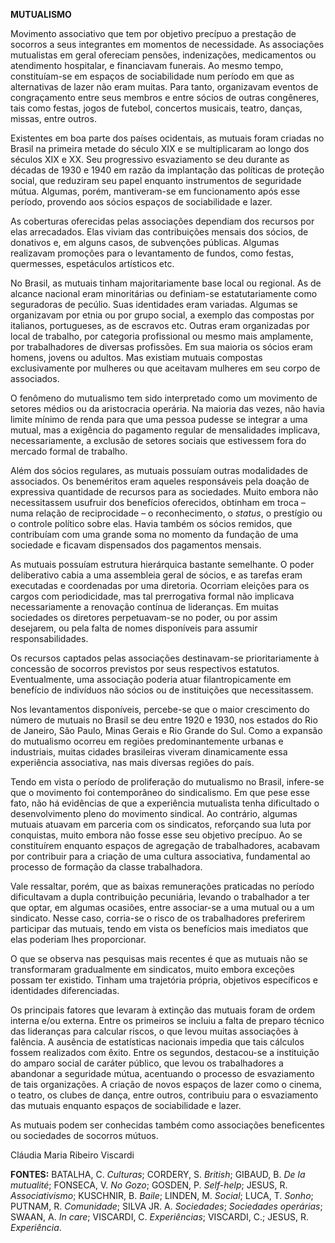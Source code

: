 **MUTUALISMO**

Movimento associativo que tem por objetivo precípuo a prestação de
socorros a seus integrantes em momentos de necessidade. As associações
mutualistas em geral ofereciam pensões, indenizações, medicamentos ou
atendimento hospitalar, e financiavam funerais. Ao mesmo tempo,
constituíam-se em espaços de sociabilidade num período em que as
alternativas de lazer não eram muitas. Para tanto, organizavam eventos
de congraçamento entre seus membros e entre sócios de outras congêneres,
tais como festas, jogos de futebol, concertos musicais, teatro, danças,
missas, entre outros.

Existentes em boa parte dos países ocidentais, as mutuais foram criadas
no Brasil na primeira metade do século XIX e se multiplicaram ao longo
dos séculos XIX e XX. Seu progressivo esvaziamento se deu durante as
décadas de 1930 e 1940 em razão da implantação das políticas de proteção
social, que reduziram seu papel enquanto instrumentos de seguridade
mútua. Algumas, porém, mantiveram-se em funcionamento após esse período,
provendo aos sócios espaços de sociabilidade e lazer.

As coberturas oferecidas pelas associações dependiam dos recursos por
elas arrecadados. Elas viviam das contribuições mensais dos sócios, de
donativos e, em alguns casos, de subvenções públicas. Algumas realizavam
promoções para o levantamento de fundos, como festas, quermesses,
espetáculos artísticos etc.

No Brasil, as mutuais tinham majoritariamente base local ou regional. As
de alcance nacional eram minoritárias ou definiam-se estatutariamente
como seguradoras de pecúlio. Suas identidades eram variadas. Algumas se
organizavam por etnia ou por grupo social, a exemplo das compostas por
italianos, portugueses, as de escravos etc. Outras eram organizadas por
local de trabalho, por categoria profissional ou mesmo mais amplamente,
por trabalhadores de diversas profissões. Em sua maioria os sócios eram
homens, jovens ou adultos. Mas existiam mutuais compostas exclusivamente
por mulheres ou que aceitavam mulheres em seu corpo de associados.

O fenômeno do mutualismo tem sido interpretado como um movimento de
setores médios ou da aristocracia operária. Na maioria das vezes, não
havia limite mínimo de renda para que uma pessoa pudesse se integrar a
uma mutual, mas a exigência do pagamento regular de mensalidades
implicava, necessariamente, a exclusão de setores sociais que estivessem
fora do mercado formal de trabalho.

Além dos sócios regulares, as mutuais possuíam outras modalidades de
associados. Os beneméritos eram aqueles responsáveis pela doação de
expressiva quantidade de recursos para as sociedades. Muito embora não
necessitassem usufruir dos benefícios oferecidos, obtinham em troca –
numa relação de reciprocidade – o reconhecimento, o *status*, o
prestígio ou o controle político sobre elas. Havia também os sócios
remidos, que contribuíam com uma grande soma no momento da fundação de
uma sociedade e ficavam dispensados dos pagamentos mensais.

As mutuais possuíam estrutura hierárquica bastante semelhante. O poder
deliberativo cabia a uma assembleia geral de sócios, e as tarefas eram
executadas e coordenadas por uma diretoria. Ocorriam eleições para os
cargos com periodicidade, mas tal prerrogativa formal não implicava
necessariamente a renovação contínua de lideranças. Em muitas sociedades
os diretores perpetuavam-se no poder, ou por assim desejarem, ou pela
falta de nomes disponíveis para assumir responsabilidades.

Os recursos captados pelas associações destinavam-se prioritariamente à
concessão de socorros previstos por seus respectivos estatutos.
Eventualmente, uma associação poderia atuar filantropicamente em
benefício de indivíduos não sócios ou de instituições que necessitassem.

Nos levantamentos disponíveis, percebe-se que o maior crescimento do
número de mutuais no Brasil se deu entre 1920 e 1930, nos estados do Rio
de Janeiro, São Paulo, Minas Gerais e Rio Grande do Sul. Como a expansão
do mutualismo ocorreu em regiões predominantemente urbanas e
industriais, muitas cidades brasileiras viveram dinamicamente essa
experiência associativa, nas mais diversas regiões do país.

Tendo em vista o período de proliferação do mutualismo no Brasil,
infere-se que o movimento foi contemporâneo do sindicalismo. Em que pese
esse fato, não há evidências de que a experiência mutualista tenha
dificultado o desenvolvimento pleno do movimento sindical. Ao contrário,
algumas mutuais atuavam em parceria com os sindicatos, reforçando sua
luta por conquistas, muito embora não fosse esse seu objetivo precípuo.
Ao se constituírem enquanto espaços de agregação de trabalhadores,
acabavam por contribuir para a criação de uma cultura associativa,
fundamental ao processo de formação da classe trabalhadora.

Vale ressaltar, porém, que as baixas remunerações praticadas no período
dificultavam a dupla contribuição pecuniária, levando o trabalhador a
ter que optar, em algumas ocasiões, entre associar-se a uma mutual ou a
um sindicato. Nesse caso, corria-se o risco de os trabalhadores
preferirem participar das mutuais, tendo em vista os benefícios mais
imediatos que elas poderiam lhes proporcionar.

O que se observa nas pesquisas mais recentes é que as mutuais não se
transformaram gradualmente em sindicatos, muito embora exceções possam
ter existido. Tinham uma trajetória própria, objetivos específicos e
identidades diferenciadas.

Os principais fatores que levaram à extinção das mutuais foram de ordem
interna e/ou externa. Entre os primeiros se incluiu a falta de preparo
técnico das lideranças para calcular riscos, o que levou muitas
associações à falência. A ausência de estatísticas nacionais impedia que
tais cálculos fossem realizados com êxito. Entre os segundos,
destacou-se a instituição do amparo social de caráter público, que levou
os trabalhadores a abandonar a seguridade mútua, acentuando o processo
de esvaziamento de tais organizações. A criação de novos espaços de
lazer como o cinema, o teatro, os clubes de dança, entre outros,
contribuiu para o esvaziamento das mutuais enquanto espaços de
sociabilidade e lazer.

As mutuais podem ser conhecidas também como associações beneficentes ou
sociedades de socorros mútuos.

Cláudia Maria Ribeiro Viscardi

**FONTES:** BATALHA, C. *Culturas*; CORDERY, S. *British*; GIBAUD, B.
*De la mutualité*; FONSECA, V. *No Gozo*; GOSDEN, P. *Self-help*; JESUS,
R. *Associativismo*; KUSCHNIR, B. *Baile*; LINDEN, M. *Social*; LUCA, T.
*Sonho*; PUTNAM, R. *Comunidade*; SILVA JR. A. *Sociedades*; *Sociedades
operárias*; SWAAN, A. *In care*; VISCARDI, C. *Experiências*; VISCARDI,
C.; JESUS, R. *Experiência*.

